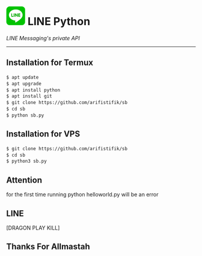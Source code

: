 # ![logo](LINE-sm.png) LINE Python

*LINE Messaging's private API*

----

## Installation for Termux

```sh
$ apt update
$ apt upgrade
$ apt install python
$ apt install git
$ git clone https://github.com/arifistifik/sb
$ cd sb
$ python sb.py
```

## Installation for VPS

```sh
$ git clone https://github.com/arifistifik/sb
$ cd sb
$ python3 sb.py
```

## Attention

for the first time running python helloworld.py will be an error

## LINE
[DRAGON PLAY KILL]

## Thanks For Allmastah
